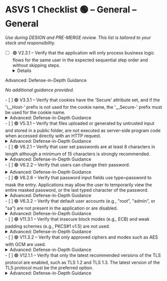 # ASVS 1 Checklist 🟢 – General – General

_Use during DESIGN and PRE-MERGE review. This list is tailored to your stack and responsibility._

- [ ] 🟢 V2.3.1 – Verify that the application will only process business logic flows for the same user in the expected sequential step order and without skipping steps.
  <details>
<summary>Advanced: Defense-in-Depth Guidance</summary>

_No additional guidance provided._

</details>
- [ ] 🟢 V3.3.1 – Verify that cookies have the 'Secure' attribute set, and if the '\__Host-' prefix is not used for the cookie name, the '__Secure-' prefix must be used for the cookie name.
  <details>
<summary>Advanced: Defense-in-Depth Guidance</summary>

_No additional guidance provided._

</details>
- [ ] 🟢 V5.3.1 – Verify that files uploaded or generated by untrusted input and stored in a public folder, are not executed as server-side program code when accessed directly with an HTTP request.
  <details>
<summary>Advanced: Defense-in-Depth Guidance</summary>

_No additional guidance provided._

</details>
- [ ] 🟢 V6.2.1 – Verify that user set passwords are at least 8 characters in length although a minimum of 15 characters is strongly recommended.
  <details>
<summary>Advanced: Defense-in-Depth Guidance</summary>

_No additional guidance provided._

</details>
- [ ] 🟢 V6.2.2 – Verify that users can change their password.
  <details>
<summary>Advanced: Defense-in-Depth Guidance</summary>

_No additional guidance provided._

</details>
- [ ] 🟢 V6.2.6 – Verify that password input fields use type=password to mask the entry. Applications may allow the user to temporarily view the entire masked password, or the last typed character of the password.
  <details>
<summary>Advanced: Defense-in-Depth Guidance</summary>

_No additional guidance provided._

</details>
- [ ] 🟢 V6.3.2 – Verify that default user accounts (e.g., "root", "admin", or "sa") are not present in the application or are disabled.
  <details>
<summary>Advanced: Defense-in-Depth Guidance</summary>

_No additional guidance provided._

</details>
- [ ] 🟢 V11.3.1 – Verify that insecure block modes (e.g., ECB) and weak padding schemes (e.g., PKCS#1 v1.5) are not used.
  <details>
<summary>Advanced: Defense-in-Depth Guidance</summary>

_No additional guidance provided._

</details>
- [ ] 🟢 V11.3.2 – Verify that only approved ciphers and modes such as AES with GCM are used.
  <details>
<summary>Advanced: Defense-in-Depth Guidance</summary>

_No additional guidance provided._

</details>
- [ ] 🟢 V12.1.1 – Verify that only the latest recommended versions of the TLS protocol are enabled, such as TLS 1.2 and TLS 1.3. The latest version of the TLS protocol must be the preferred option.
  <details>
<summary>Advanced: Defense-in-Depth Guidance</summary>

_No additional guidance provided._

</details>
